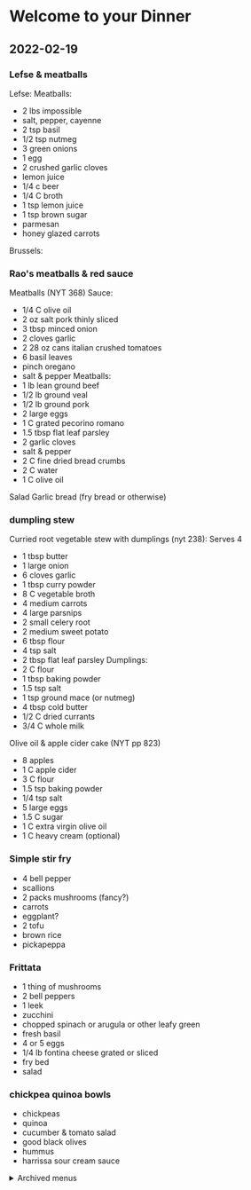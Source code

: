 # Welcome to your Dinner
## 2022-02-19
### Lefse & meatballs
Lefse:
Meatballs:
- 2 lbs impossible
- salt, pepper, cayenne
- 2 tsp basil
- 1/2 tsp nutmeg
- 3 green onions
- 1 egg
- 2 crushed garlic cloves
- lemon juice
- 1/4 c beer
- 1/4 C broth
- 1 tsp lemon juice
- 1 tsp brown sugar
- parmesan
- honey glazed carrots

Brussels:


### Rao's meatballs & red sauce
Meatballs (NYT 368)
Sauce:
- 1/4 C olive oil
- 2 oz salt pork thinly sliced
- 3 tbsp minced onion
- 2 cloves garlic
- 2 28 oz cans italian crushed tomatoes
- 6 basil leaves
- pinch oregano
- salt & pepper
Meatballs:
- 1 lb lean ground beef
- 1/2 lb ground veal
- 1/2 lb ground pork
- 2 large eggs
- 1 C grated pecorino romano
- 1.5 tbsp flat leaf parsley
- 2 garlic cloves
- salt & pepper
- 2 C fine dried bread crumbs
- 2 C water
- 1 C olive oil

Salad 
Garlic bread (fry bread or otherwise)

### dumpling stew
Curried root vegetable stew with dumplings (nyt 238): 
Serves 4
- 1 tbsp butter
- 1 large onion
- 6 cloves garlic
- 1 tbsp curry powder
- 8 C vegetable broth
- 4 medium carrots
- 4 large parsnips
- 2 small celery root
- 2 medium sweet potato
- 6 tbsp flour
- 4 tsp salt
- 2 tbsp flat leaf parsley
Dumplings:
- 2 C flour
- 1 tbsp baking powder
- 1.5 tsp salt
- 1 tsp ground mace (or nutmeg)
- 4 tbsp cold butter
- 1/2 C dried currants
- 3/4 C whole milk

Olive oil & apple cider cake (NYT pp 823)
- 8 apples
- 1 C apple cider
- 3 C flour
- 1.5 tsp baking powder
- 1/4 tsp salt
- 5 large eggs
- 1.5 C sugar
- 1 C extra virgin olive oil
- 1 C heavy cream (optional)

### Simple stir fry
- 4 bell pepper 
- scallions
- 2 packs mushrooms (fancy?)
- carrots
- eggplant?
- 2 tofu
- brown rice
- pickapeppa

### Frittata
- 1 thing of mushrooms
- 2 bell peppers 
- 1 leek
- zucchini
- chopped spinach or arugula or other leafy green
- fresh basil
- 4 or 5 eggs
- 1/4 lb fontina cheese grated or sliced
- fry bed
- salad

### chickpea quinoa bowls
- chickpeas
- quinoa
- cucumber & tomato salad
- good black olives
- hummus
- harrissa sour cream sauce


<details>
<summary>Archived menus</summary>

## 2022-02-07
### 1. Monday leftovers
### 2. Take-out Tuesday
### 3. Wednesday burgers
burgers:
- buns
- ground beef
- impossible
- condiments
- pickles

salad:
- romaine
- cucumber

### 4. Thursday soup
mashed potatoes, gravy, and brussels sprouts
- potatoes
- brussels sprouts

**mushroom gravy**
- 2 tablespoons [extra-virgin olive oil](https://amzn.to/2Mm3S0m)
- 1 shallot, finely chopped (⅓ cup)
- 16 ounces cremini mushrooms, sliced
- ½ tablespoon tamari
- 2 garlic cloves, minced
- 1½ tablespoons fresh thyme leaves
- ½ tablespoon chopped rosemary
- ¼ cup all-purpose flour
- 3 cups [vegetable broth](https://amzn.to/3j8GWhd)
- Sea salt and freshly ground black pepper


### 5. Friday fish tacos & freezer veggies
fish tacos:
- white fish
- corn tortillas
- sour cream for crema
- 1 jalapeno

slaw: (winter slaw w/lemon orange dressing NYT 183)
- 1 lemon
- 1 orange
- olive oil
- water
- black pepper
- red pepper flakes
- salt
- scallion greens
- 4 C shredded napa cabbage
- 1 C thinly sliced red bell pepper


### 6. Saturday soup & tomatoes
**albondingas soup (pp 26 moosewood daily special (mds))
oil**
- 1 C chopped onions
- 4 garlic cloves
- 2 carrots, chopped
- 2 celery stalks, diced
- 4 C thinly sliced potatoes
- 8 C water
- 1 tsp saffron threads
- 1 tsp paprika
- 2 tsp salt
- 2 tbsp chopped fresh cilantro

**albondingas**
- 1 small onion chopped 
- 2 garlic cloves
- 2 C fresh bread crumbs 
- 3 tbsp chopped fresh parsley
- 1/2 tsp salt
- 2 eggs (or 3 if using store-bought or dry-toasted bread crumbs)
- a handful of all purpose flour

**tomatoes with thyme and fried capers (tssg 125)**
- 2.5 lbs tomatoes
- 1 tsp flaky salt
- 2 bushy sprigs thyme (~2 tbsp leaves)
- 2 tbsp capers
- 1/4 C olive oil
- 1 lemon

### 7. Sunday


## 2022-01-28
### 1. [Japanese curry](https://www.justonecookbook.com/vegetarian-japanese-curry/)
curry:
  - 1 onion (10 oz, 280 g)
  - 2 carrot (3 oz, 85 g)
  - 2 yukon gold potatoes (9 oz, 260 g)
  - 1 knob ginger (need 1 tsp)
  - 1 bell pepper
  - 1 bunch asparagus (5 oz, 140 g)
  - 1 Japanese eggplant (4 oz, 115 g) [only if actually the japanese style eggplant]
  - 4 king oyster mushrooms (eringi) (5 oz, 140 g)
  - ½ [shimeji mushrooms](https://www.justonecookbook.com/shimeji-mushroom/) (3.5 oz, 100 g)
  - 4 button mushrooms (2 oz, 60 g)
  - 1 tomato (5 oz, 150 g)

other:
  - bay leaf
  - 1 apple
  - chicken thighs
  - 2-3 cups rice

japanese curry roux:
  - 3 tbsp butter
  - 4 tbsp flour
  - 1 tbsp japanese curry
  - 1 tbsp garam masala
  - 1/4 tsp cayenne pepper

### 2. Enchiladas
(cheese w/surprises from EBF pp 142)
- 4 oz cream cheese
- 1/2 lb jack cheese
- 1/2 chopped green olives
- 1/2 cup chopped ripe olives
- 2 bell pepper
- 1 zuchinni
- 1/3 c raisins
- 2 scallions
- cayenne
- green salsa
- ~12 corn tortillas

### 3. chickpea stew (nyt 162)
- 4 cloves garlic
- 1 large yellow onion
- 2 inch piece of ginger
- 1 1/2 tsp ground turmeric
1 tsp crushed red pepper
2 cans chickpeas
2 cans coconut milk
2 c veggie stock
1 bunch swiss chard / kale / collard greens
1 c mint leaves
yogurt (optional)
toasted pita / lavash / other flat bread
(maybe make roti??)

### 4. ravioli (wednesday?)
2 packets of ravioli
4 small or 2 large zuchinni
scallion
can tomatos
lemon

salad

### 5. frittata
leek
8 to 10 mushroom
1 red bell pepper
chopped spinach or arugula or other leafy green
fresh basil
4 or 5 eggs
1/4 lb fontina cheese crated or sliced

salad

### 6. potstickers & freezer veggies

## 2022-01-24
1. [[Tandem chickens]] & leftovers & salad
	- two chickens
	- romaine
	- cucumber
	- tomato
	- croutons (from baguette)
2. farro salad bowls w/chickpeas and leftover chicken and [[lemony yogurt sauce (276 tssg)]]
	- barley 
	- arugala / salad mix
	- chickpeas
	- zucchini
	- tomato (cherry maybe?)
	- greek yogurt (1 c)
	- garlic (1 clove)
	- lemon (1)
	- olive oil
	- salt & pepper
3. [[broccoli & polenta (184 tssg)]] & tempeh
	- broccoli (3 lbs)
	- garlic (6+ cloves)
	- polenta (1 cup)
	- 1/2 c raw almonds
	- lemon (1)
	- parmesan (4 oz)
	- 2 tbsp unsalted butter
	- tempeh
4. [[Bobam-style black beans and rice]]
	- brown rice
	- black beans (2 can)
	- red pepper (1)
	- green pepper (1)
	- zucchini (1)
	- onion (1)
	- pik-a-peppa sauce
5. [[shakshuka with feta (683 nyt)]]
	- onion
	- red bell pepper (2)
	- 6 eggs
	- feta cheese (6 oz)
	- can of whole tomatoes (28 oz can)
	- bread/roll/frybread
6. [[Stuffed acorn squash]]
	- rice
	- lentil
	- scallion
	- bell pepper
	- cheese
</details>
